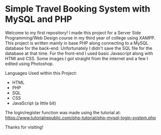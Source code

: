 # Simple Travel Booking System with MySQL and PHP

Welcome to my first repository! I made this project for a Server Side Programming/Web Design course in my third year of college using XAMPP. This project is written mainly in base PHP along connecting to a MySQL database for the back-end. Unfortunately I didn't save the SQL file for the database at that time. For the front-end I used basic Javascript along with HTMl and CSS. Some images I got straight from the internet and a few I edited using Photoshop.

Languages Used within this Project:
* HTML
* PHP
* SQL
* CSS
* JavaScript (a little bit)

The login/register function was made using the tutorial at:
https://www.tutorialrepublic.com/php-tutorial/php-mysql-login-system.php

Thanks for visiting!
